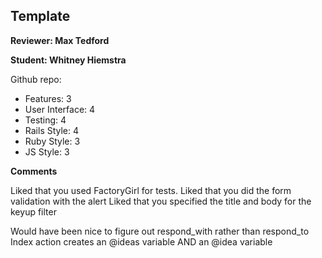 ## Template

__Reviewer: Max Tedford__

__Student: Whitney Hiemstra__

Github repo:

* Features: 3
* User Interface: 4
* Testing: 4
* Rails Style: 4
* Ruby Style: 3
* JS Style: 3

__Comments__

Liked that you used FactoryGirl for tests.
Liked that you did the form validation with the alert
Liked that you specified the title and body for the keyup filter

Would have been nice to figure out respond_with rather than respond_to
Index action creates an @ideas variable AND an @idea variable
